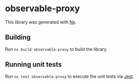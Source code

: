 # observable-proxy

This library was generated with [Nx](https://nx.dev).

## Building

Run `nx build observable-proxy` to build the library.

## Running unit tests

Run `nx test observable-proxy` to execute the unit tests via [Jest](https://jestjs.io).
